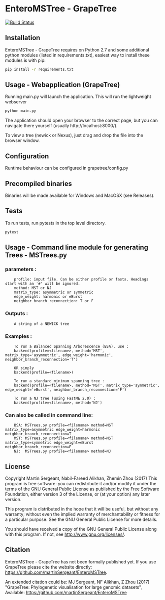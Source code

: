 # EnteroMSTree - GrapeTree

[![Build Status](https://travis-ci.org/martinSergeant/EnteroMSTree.svg?branch=master)](https://travis-ci.org/martinSergeant/EnteroMSTree)

## Installation 
EnteroMSTree - GrapeTree requires on Python 2.7 and some additional python
modules (listed in requirements.txt), easiest way to install these modules is
with pip:

```bash
pip install -r requirements.txt

```

## Usage - Webapplication (GrapeTree)
Running main.py will launch the application. This will run the lightweight webserver 
```bash
python main.py

```

The application should open your browser to the correct page, but you can navigate 
there yourself (usually http://localhost:8000/). 

To view a tree (newick or Nexus), just drag and drop the file into the browser 
window. 

## Configuration
Runtime behaviour can be configured in grapetree/config.py 

## Precompiled binaries 
Binaries will be made available for Windows and MacOSX (see Releases).


## Tests
To run tests, run pytests in the top level directory.
```bash
pytest

```

## Usage - Command line module for generating Trees - MSTrees.py
### parameters :
        profile: input file. Can be either profile or fasta. Headings start with an '#' will be ignored. 
        method: MST or NJ
        matrix_type: asymmetric or symmetric
        edge_weight: harmonic or eBurst
        neighbor_branch_reconnection: T or F
    
### Outputs :
        A string of a NEWICK tree
    
### Examples :
        To run a Balanced Spanning Arborescence (BSA), use :
        backend(profile=<filename>, method='MST', matrix_type='asymmetric', edge_weight='harmonic', neighbor_branch_reconnection='T')
    
        OR simply
        backend(profile=<filename>)
        
        To run a standard minimum spanning tree :
        backend(profile=<filename>, method='MST', matrix_type='symmetric', edge_weight='eBurst', neighbor_branch_reconnection='F')
        
        To run a NJ tree (using FastME 2.0) :
        backend(profile=<filename>, method='NJ')
    
### Can also be called in command line:
        BSA: MSTrees.py profile=<filename> method=MST matrix_type=asymmetric edge_weight=harmonic neighbor_branch_reconnection=T
        MST: MSTrees.py profile=<filename> method=MST matrix_type=symmetric edge_weight=eBurst neighbor_branch_reconnection=F
        NJ:  MSTrees.py profile=<filename> method=NJ


## License
Copyright Martin Sergeant, Nabil-Fareed Alikhan, Zhemin Zhou (2017)
This program is free software: you can redistribute it and/or modify it under the terms of the GNU General Public License as published by the Free Software Foundation, either version 3 of the License, or (at your option) any later version.

This program is distributed in the hope that it will be useful, but without any warranty; without even the implied warranty of merchantability or fitness for a particular purpose. See the GNU General Public License for more details.

You should have received a copy of the GNU General Public License along with this program.  If not, see <http://www.gnu.org/licenses/>.


## Citation
EnteroMSTree - GrapeTree has not been formally published yet. If you use GrapeTree please cite the website directly: https://github.com/martinSergeant/EnteroMSTree.

An extended citation could be:
   MJ Sergeant, NF Alikhan, Z Zhou (2017) "GrapeTree: Phylogenetic visualisation for large genomic datasets", Available: https://github.com/martinSergeant/EnteroMSTree